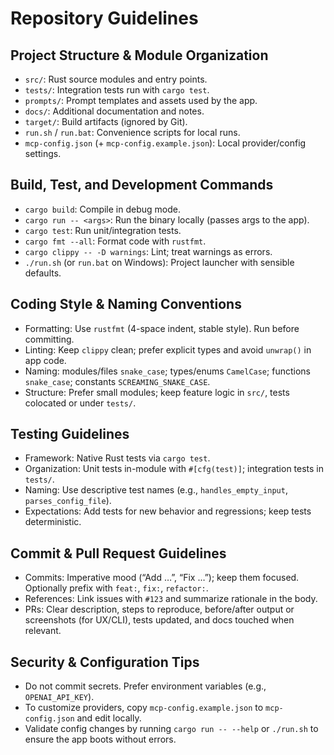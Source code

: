 # Repository Guidelines

## Project Structure & Module Organization
- `src/`: Rust source modules and entry points.
- `tests/`: Integration tests run with `cargo test`.
- `prompts/`: Prompt templates and assets used by the app.
- `docs/`: Additional documentation and notes.
- `target/`: Build artifacts (ignored by Git).
- `run.sh` / `run.bat`: Convenience scripts for local runs.
- `mcp-config.json` (+ `mcp-config.example.json`): Local provider/config settings.

## Build, Test, and Development Commands
- `cargo build`: Compile in debug mode.
- `cargo run -- <args>`: Run the binary locally (passes args to the app).
- `cargo test`: Run unit/integration tests.
- `cargo fmt --all`: Format code with `rustfmt`.
- `cargo clippy -- -D warnings`: Lint; treat warnings as errors.
- `./run.sh` (or `run.bat` on Windows): Project launcher with sensible defaults.

## Coding Style & Naming Conventions
- Formatting: Use `rustfmt` (4-space indent, stable style). Run before committing.
- Linting: Keep `clippy` clean; prefer explicit types and avoid `unwrap()` in app code.
- Naming: modules/files `snake_case`; types/enums `CamelCase`; functions `snake_case`; constants `SCREAMING_SNAKE_CASE`.
- Structure: Prefer small modules; keep feature logic in `src/`, tests colocated or under `tests/`.

## Testing Guidelines
- Framework: Native Rust tests via `cargo test`.
- Organization: Unit tests in-module with `#[cfg(test)]`; integration tests in `tests/`.
- Naming: Use descriptive test names (e.g., `handles_empty_input`, `parses_config_file`).
- Expectations: Add tests for new behavior and regressions; keep tests deterministic.

## Commit & Pull Request Guidelines
- Commits: Imperative mood (“Add …”, “Fix …”); keep them focused. Optionally prefix with `feat:`, `fix:`, `refactor:`.
- References: Link issues with `#123` and summarize rationale in the body.
- PRs: Clear description, steps to reproduce, before/after output or screenshots (for UX/CLI), tests updated, and docs touched when relevant.

## Security & Configuration Tips
- Do not commit secrets. Prefer environment variables (e.g., `OPENAI_API_KEY`).
- To customize providers, copy `mcp-config.example.json` to `mcp-config.json` and edit locally.
- Validate config changes by running `cargo run -- --help` or `./run.sh` to ensure the app boots without errors.
